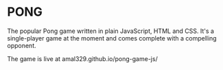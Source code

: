 # PONG 

The popular Pong game written in plain JavaScript, HTML and CSS. It's a single-player game at the moment and comes complete with a compelling opponent.

The game is live at amal329.github.io/pong-game-js/
